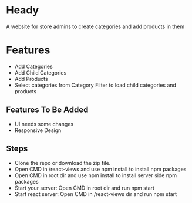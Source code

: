 # Heady

A website for store admins to create categories and add products in them


# Features

* Add Categories
* Add Child Categories
* Add Products
* Select categories from Category Filter to load child categories and products

## Features To Be Added

* UI needs some changes
* Responsive Design

## Steps

* Clone the repo or download the zip file.
* Open CMD in /react-views and use npm install to install npm packages 
* Open CMD in root dir and use npm install to install server side npm packages 
* Start your server: Open CMD in root dir and run npm start
* Start react server: Open CMD in /react-views dir and run npm start
